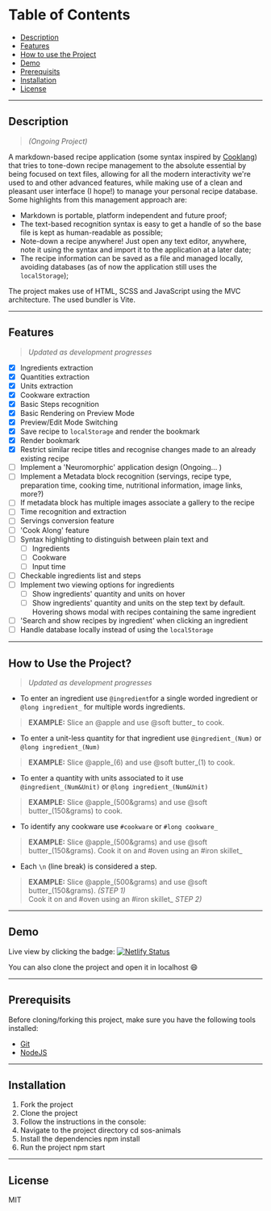 # Table of Contents
- [Description](#description)
- [Features](#features)
- [How to use the Project](#how-to-use-the-project)
- [Demo](#demo)
- [Prerequisits](#prerequisits)
- [Installation](#installation)
- [License](#license)

___

## Description 

>*(Ongoing Project)*

 A markdown-based recipe application (some syntax inspired by [Cooklang](https://github.com/cooklang/cooklang-ts)) that tries to tone-down recipe management to the absolute essential by being focused on text files, allowing for all the modern interactivity we're used to and other advanced features, while making use of a clean and pleasant user interface (I hope!) to manage your personal recipe database. 
 Some highlights from this management approach are:
 - Markdown is portable,  platform independent and future proof;
 - The text-based recognition syntax is easy to get a handle of so the base file is kept as human-readable as possible;
 - Note-down a recipe anywhere! Just open any text editor, anywhere, note it using the syntax and import it to the application at a later date;
 - The recipe information can be saved as a file and managed locally, avoiding databases (as of now the application still uses the `localStorage`);

The project makes use of HTML, SCSS and JavaScript using the MVC architecture. The used bundler is Vite.

___

## Features

>*Updated as development progresses*

- [x] Ingredients extraction
- [x] Quantities extraction
- [x] Units extraction
- [x] Cookware extraction
- [x] Basic Steps recognition
- [x] Basic Rendering on Preview Mode
- [x] Preview/Edit Mode Switching
- [x] Save recipe to `localStorage` and render the bookmark
- [x] Render bookmark
- [x] Restrict similar recipe titles and recognise changes made to an already existing recipe
- [ ] Implement a 'Neuromorphic' application design (Ongoing... )
- [ ] Implement a Metadata block recognition (servings, recipe type, preparation time, cooking time, nutritional information, image links, more?)
- [ ] If metadata block has multiple images associate a gallery to the recipe
- [ ] Time recognition and extraction
- [ ] Servings conversion feature
- [ ] 'Cook Along' feature
- [ ] Syntax highlighting to distinguish between plain text and
	- [ ] Ingredients
	- [ ] Cookware
	- [ ] Input time
- [ ] Checkable ingredients list and steps
- [ ] Implement two viewing options for ingredients
	- [ ] Show ingredients' quantity and units on hover
	- [ ] Show ingredients' quantity and units on the step text by default. Hovering shows modal with recipes containing the same ingredient
- [ ] 'Search and show recipes by ingredient' when clicking an ingredient
- [ ] Handle database locally instead of using the `localStorage`

___

## How to Use the Project?

>*Updated as development progresses*

- To enter an ingredient use `@ingredient`for a single worded ingredient or `@long ingredient_` for multiple words ingredients. 
>**EXAMPLE:** Slice an @apple and use @soft butter_ to cook.
	
- To enter a unit-less quantity for that ingredient use `@ingredient_(Num)` or `@long ingredient_(Num)`
>**EXAMPLE:** Slice @apple_(6) and use @soft butter_(1) to cook. 

- To enter a quantity with units associated to it use `@ingredient_(Num&Unit)` or `@long ingredient_(Num&Unit)`
>**EXAMPLE:** Slice @apple_(500&grams) and use @soft butter_(150&grams) to cook. 

- To identify any cookware use `#cookware` or `#long cookware_`
>**EXAMPLE:** Slice @apple_(500&grams) and use @soft butter_(150&grams). Cook it on and #oven using an #iron skillet_ 

- Each `\n` (line break) is considered a step.
>**EXAMPLE:** Slice @apple_(500&grams) and use @soft butter_(150&grams). *(STEP 1)* <br>
>Cook it on and #oven using an #iron skillet_ *STEP 2)*

___

## Demo

Live view by clicking the badge: [![Netlify Status](https://api.netlify.com/api/v1/badges/f9a7f8d3-58ca-44ed-a038-ae8d2efd31a5/deploy-status)](https://sos-animal.netlify.app/)

You can also clone the project and open it in localhost 😄

___

## Prerequisits

Before cloning/forking this project, make sure you have the following tools installed:
- [Git](https://git-scm.com/downloads)
- [NodeJS](https://nodejs.org/en/download/)

___

## Installation

1.  Fork the project
2.  Clone the project
3.  Follow the instructions in the console:
4.  Navigate to the project directory cd sos-animals
5.  Install the dependencies npm install
6.  Run the project npm start

___

## License
MIT
